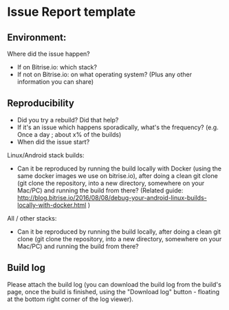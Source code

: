 # Issue Report template

## Environment:

Where did the issue happen?

- If on Bitrise.io: which stack?
- If not on Bitrise.io: on what operating system? (Plus any other information you can share)


## Reproducibility

- Did you try a rebuild? Did that help?
- If it's an issue which happens sporadically, what's the frequency? (e.g. Once a day ; about x% of the builds)
- When did the issue start?

Linux/Android stack builds:

- Can it be reproduced by running the build locally with Docker (using the same docker images we use on bitrise.io), after doing a clean git clone (git clone the repository, into a new directory, somewhere on your Mac/PC) and running the build from there? (Related guide: http://blog.bitrise.io/2016/08/08/debug-your-android-linux-builds-locally-with-docker.html )

All / other stacks: 

- Can it be reproduced by running the build locally, after doing a clean git clone (git clone the repository, into a new directory, somewhere on your Mac/PC) and running the build from there?

## Build log

Please attach the build log (you can download the build log from the build's page, once the build is finished, using the "Download log" button - floating at the bottom right corner of the log viewer).
